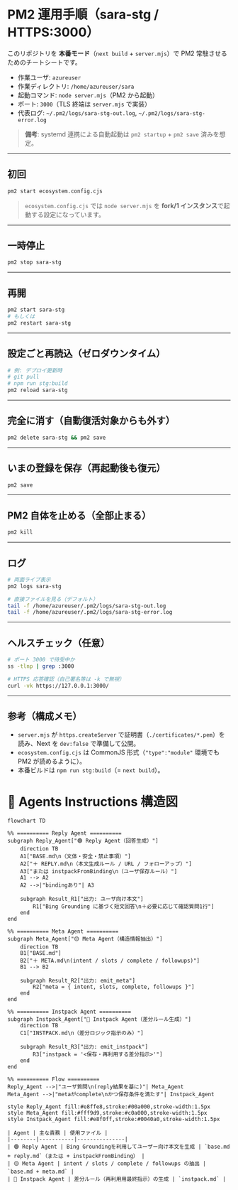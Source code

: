 # PM2 運用手順（sara-stg / HTTPS:3000）

このリポジトリを **本番モード**（`next build` + `server.mjs`）で PM2 常駐させるためのチートシートです。

- 作業ユーザ: `azureuser`
- 作業ディレクトリ: `/home/azureuser/sara`
- 起動コマンド: `node server.mjs`（PM2 から起動）
- ポート: `3000`（TLS 終端は `server.mjs` で実装）
- 代表ログ: `~/.pm2/logs/sara-stg-out.log`, `~/.pm2/logs/sara-stg-error.log`

> **備考**: systemd 連携による自動起動は `pm2 startup` + `pm2 save` 済みを想定。

---

## 初回
```bash
pm2 start ecosystem.config.cjs
```
> `ecosystem.config.cjs` では `node server.mjs` を **fork/1 インスタンス**で起動する設定になっています。

---

## 一時停止
```bash
pm2 stop sara-stg
```

---

## 再開
```bash
pm2 start sara-stg
# もしくは
pm2 restart sara-stg
```

---

## 設定ごと再読込（ゼロダウンタイム）
```bash
# 例: デプロイ更新時
# git pull
# npm run stg:build
pm2 reload sara-stg
```

---

## 完全に消す（自動復活対象からも外す）
```bash
pm2 delete sara-stg && pm2 save
```

---

## いまの登録を保存（再起動後も復元）
```bash
pm2 save
```

---

## PM2 自体を止める（全部止まる）
```bash
pm2 kill
```

---

## ログ
```bash
# 両面ライブ表示
pm2 logs sara-stg

# 直接ファイルを見る（デフォルト）
tail -f /home/azureuser/.pm2/logs/sara-stg-out.log
tail -f /home/azureuser/.pm2/logs/sara-stg-error.log
```

---

## ヘルスチェック（任意）
```bash
# ポート 3000 で待受中か
ss -tlnp | grep :3000

# HTTPS 応答確認（自己署名等は -k で無視）
curl -vk https://127.0.0.1:3000/
```

---

## 参考（構成メモ）
- `server.mjs` が `https.createServer` で証明書（`./certificates/*.pem`）を読み、Next を `dev:false` で準備して公開。
- `ecosystem.config.cjs` は CommonJS 形式（`"type":"module"` 環境でも PM2 が読めるように）。
- 本番ビルドは `npm run stg:build`（= `next build`）。

# 🧩 Agents Instructions 構造図

```mermaid
flowchart TD

%% ========== Reply Agent ==========
subgraph Reply_Agent["🟢 Reply Agent（回答生成）"]
    direction TB
    A1["BASE.md\n（文体・安全・禁止事項）"]
    A2["＋ REPLY.md\n（本文生成ルール / URL / フォローアップ）"]
    A3["または instpackFromBinding\n（ユーザ保存ルール）"]
    A1 --> A2
    A2 -->|"bindingあり"| A3

    subgraph Result_R1["出力: ユーザ向け本文"]
        R1["Bing Grounding に基づく短文回答\n＋必要に応じて確認質問1行"]
    end
end

%% ========== Meta Agent ==========
subgraph Meta_Agent["🟡 Meta Agent（構造情報抽出）"]
    direction TB
    B1["BASE.md"]
    B2["＋ META.md\n(intent / slots / complete / followups)"]
    B1 --> B2

    subgraph Result_R2["出力: emit_meta"]
        R2["meta = { intent, slots, complete, followups }"]
    end
end

%% ========== Instpack Agent ==========
subgraph Instpack_Agent["🔵 Instpack Agent（差分ルール生成）"]
    direction TB
    C1["INSTPACK.md\n（差分ロジック指示のみ）"]

    subgraph Result_R3["出力: emit_instpack"]
        R3["instpack = '<保存・再利用する差分指示>'"]
    end
end

%% ========== Flow ==========
Reply_Agent -->|"ユーザ質問\n(reply結果を基に)"| Meta_Agent
Meta_Agent -->|"metaがcomplete\nかつ保存条件を満たす"| Instpack_Agent

style Reply_Agent fill:#e8ffe8,stroke:#00a000,stroke-width:1.5px
style Meta_Agent fill:#fff9d9,stroke:#c0a000,stroke-width:1.5px
style Instpack_Agent fill:#e8f0ff,stroke:#0040a0,stroke-width:1.5px

| Agent | 主な責務 | 使用ファイル |
|--------|-----------|---------------|
| 🟢 Reply Agent | Bing Groundingを利用してユーザー向け本文を生成 | `base.md + reply.md`（または + instpackFromBinding） |
| 🟡 Meta Agent | intent / slots / complete / followups の抽出 | `base.md + meta.md` |
| 🔵 Instpack Agent | 差分ルール（再利用用最終指示）の生成 | `instpack.md` |